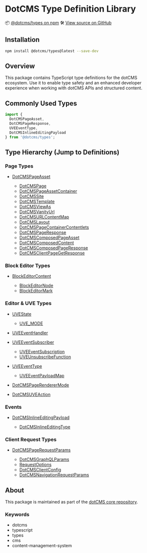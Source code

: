# DotCMS Type Definition Library

📦 [@dotcms/types on npm](https://www.npmjs.com/package/@dotcms/types)
🛠️ [View source on GitHub](https://github.com/dotCMS/core/tree/main/core-web/libs/sdk/types)

## Installation

```bash
npm install @dotcms/types@latest --save-dev
```

## Overview

This package contains TypeScript type definitions for the dotCMS ecosystem. Use it to enable type safety and an enhanced developer experience when working with dotCMS APIs and structured content.

## Commonly Used Types

```ts
import {
  DotCMSPageAsset,
  DotCMSPageResponse,
  UVEEventType,
  DotCMSInlineEditingPayload
} from '@dotcms/types';
```

## Type Hierarchy (Jump to Definitions)

### Page Types

* [DotCMSPageAsset](https://github.com/dotCMS/core/blob/main/core-web/libs/sdk/types/src/lib/page/public.ts#L18)

  * [DotCMSPage](https://github.com/dotCMS/core/blob/main/core-web/libs/sdk/types/src/lib/page/public.ts#L515)
  * [DotCMSPageAssetContainer](https://github.com/dotCMS/core/blob/main/core-web/libs/sdk/types/src/lib/page/public.ts#L138)
  * [DotCMSSite](https://github.com/dotCMS/core/blob/main/core-web/libs/sdk/types/src/lib/page/public.ts#L733)
  * [DotCMSTemplate](https://github.com/dotCMS/core/blob/main/core-web/libs/sdk/types/src/lib/page/public.ts#L432)
  * [DotCMSViewAs](https://github.com/dotCMS/core/blob/main/core-web/libs/sdk/types/src/lib/page/public.ts#L598)
  * [DotCMSVanityUrl](https://github.com/dotCMS/core/blob/main/core-web/libs/sdk/types/src/lib/page/public.ts#L80)
  * [DotCMSURLContentMap](https://github.com/dotCMS/core/blob/main/core-web/libs/sdk/types/src/lib/page/public.ts#L41)
  * [DotCMSLayout](https://github.com/dotCMS/core/blob/main/core-web/libs/sdk/types/src/lib/page/public.ts#L622)
  * [DotCMSPageContainerContentlets](https://github.com/dotCMS/core/blob/main/core-web/libs/sdk/types/src/lib/page/public.ts#L1139)
  * [DotCMSPageResponse](https://github.com/dotCMS/core/blob/main/core-web/libs/sdk/types/src/lib/page/public.ts#L1175)
  * [DotCMSComposedPageAsset](https://github.com/dotCMS/core/blob/main/core-web/libs/sdk/types/src/lib/page/public.ts#L1189)
  * [DotCMSComposedContent](https://github.com/dotCMS/core/blob/main/core-web/libs/sdk/types/src/lib/page/public.ts#L1195)
  * [DotCMSComposedPageResponse](https://github.com/dotCMS/core/blob/main/core-web/libs/sdk/types/src/lib/page/public.ts#L1199)
  * [DotCMSClientPageGetResponse](https://github.com/dotCMS/core/blob/main/core-web/libs/sdk/types/src/lib/page/public.ts#L1208)

### Block Editor Types

* [BlockEditorContent](https://github.com/dotCMS/core/blob/main/core-web/libs/sdk/types/src/lib/components/block-editor-renderer/public.ts#L38)

  * [BlockEditorNode](https://github.com/dotCMS/core/blob/main/core-web/libs/sdk/types/src/lib/components/block-editor-renderer/public.ts#L18)
  * [BlockEditorMark](https://github.com/dotCMS/core/blob/main/core-web/libs/sdk/types/src/lib/components/block-editor-renderer/public.ts#L7)

### Editor & UVE Types

* [UVEState](https://github.com/dotCMS/core/blob/main/core-web/libs/sdk/types/src/lib/editor/public.ts#L30)

  * [UVE\_MODE](https://github.com/dotCMS/core/blob/main/core-web/libs/sdk/types/src/lib/editor/public.ts#L55)
* [UVEEventHandler](https://github.com/dotCMS/core/blob/main/core-web/libs/sdk/types/src/lib/editor/public.ts#L67)
* [UVEEventSubscriber](https://github.com/dotCMS/core/blob/main/core-web/libs/sdk/types/src/lib/editor/public.ts#L90)

  * [UVEEventSubscription](https://github.com/dotCMS/core/blob/main/core-web/libs/sdk/types/src/lib/editor/public.ts#L81)
  * [UVEUnsubscribeFunction](https://github.com/dotCMS/core/blob/main/core-web/libs/sdk/types/src/lib/editor/public.ts#L73)
* [UVEEventType](https://github.com/dotCMS/core/blob/main/core-web/libs/sdk/types/src/lib/editor/public.ts#L169)

  * [UVEEventPayloadMap](https://github.com/dotCMS/core/blob/main/core-web/libs/sdk/types/src/lib/editor/public.ts#L199)
* [DotCMSPageRendererMode](https://github.com/dotCMS/core/blob/main/core-web/libs/sdk/types/src/lib/editor/public.ts#L44)
* [DotCMSUVEAction](https://github.com/dotCMS/core/blob/main/core-web/libs/sdk/types/src/lib/editor/public.ts#L98)

### Events

* [DotCMSInlineEditingPayload](https://github.com/dotCMS/core/blob/main/core-web/libs/sdk/types/src/lib/events/public.ts#L13)

  * [DotCMSInlineEditingType](https://github.com/dotCMS/core/blob/main/core-web/libs/sdk/types/src/lib/events/public.ts#L1)

### Client Request Types

* [DotCMSPageRequestParams](https://github.com/dotCMS/core/blob/main/core-web/libs/sdk/types/src/lib/client/public.ts#L35)

  * [DotCMSGraphQLParams](https://github.com/dotCMS/core/blob/main/core-web/libs/sdk/types/src/lib/client/public.ts#L7)
  * [RequestOptions](https://github.com/dotCMS/core/blob/main/core-web/libs/sdk/types/src/lib/client/public.ts#L84)
  * [DotCMSClientConfig](https://github.com/dotCMS/core/blob/main/core-web/libs/sdk/types/src/lib/client/public.ts#L89)
  * [DotCMSNavigationRequestParams](https://github.com/dotCMS/core/blob/main/core-web/libs/sdk/types/src/lib/client/public.ts#L119)

## About

This package is maintained as part of the [dotCMS core repository](https://github.com/dotCMS/core).

### Keywords

* dotcms
* typescript
* types
* cms
* content-management-system
